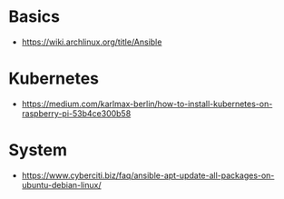 # Basics

- https://wiki.archlinux.org/title/Ansible

# Kubernetes

- https://medium.com/karlmax-berlin/how-to-install-kubernetes-on-raspberry-pi-53b4ce300b58

# System

- https://www.cyberciti.biz/faq/ansible-apt-update-all-packages-on-ubuntu-debian-linux/